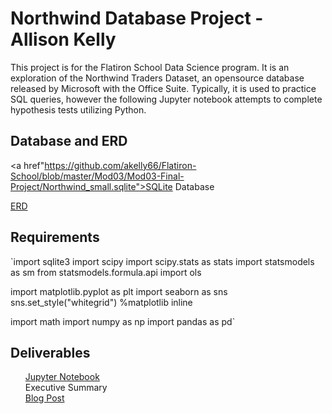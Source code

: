 # Northwind Database Project - Allison Kelly
This project is for the Flatiron School Data Science program. It is an exploration of the Northwind Traders Dataset,
an opensource database released by Microsoft with the Office Suite. Typically, it is used to practice SQL queries, however the following Jupyter notebook attempts to complete hypothesis tests utilizing Python.

## Database and ERD
<a href"https://github.com/akelly66/Flatiron-School/blob/master/Mod03/Mod03-Final-Project/Northwind_small.sqlite">SQLite Database</a><br>

<a href="https://github.com/akelly66/Flatiron-School/blob/master/Mod03/Mod03-Final-Project/Northwind_ERD_updated.png">ERD</a>

## Requirements

`import sqlite3
import scipy
import scipy.stats as stats
import statsmodels as sm
from statsmodels.formula.api import ols

import matplotlib.pyplot as plt
import seaborn as sns
sns.set_style("whitegrid")
%matplotlib inline

import math
import numpy as np
import pandas as pd`


## Deliverables
<ul><a href="https://github.com/akelly66/Flatiron-School/blob/master/Mod03/Mod03-Final-Project/Mod03%20Final%20Project.ipynb">Jupyter Notebook</a><br>
Executive Summary<br>
<a href="https://medium.com/@allisonkelly42/hypothesis-testing-with-the-northwind-database-d0382c9328bd">Blog Post</a></ul>
